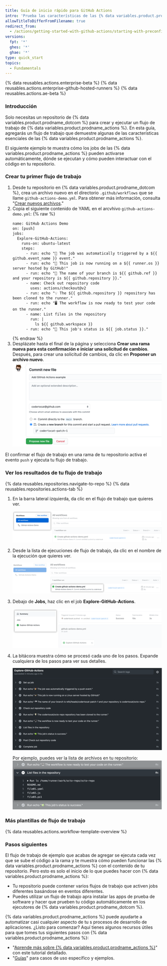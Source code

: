 ```yaml
---
title: Guía de inicio rápido para GitHub Actions
intro: 'Prueba las características de las {% data variables.product.prodname_actions %} en 5 minutos o menos.'
allowTitleToDifferFromFilename: true
redirect_from:
  - /actions/getting-started-with-github-actions/starting-with-preconfigured-workflow-templates
versions:
  fpt: '*'
  ghes: '*'
  ghae: '*'
type: quick_start
topics:
  - Fundamentals
---
```


{% data reusables.actions.enterprise-beta %}
{% data reusables.actions.enterprise-github-hosted-runners %}
{% data reusables.actions.ae-beta %}

### Introducción

Solo necesitas un repositorio de {% data variables.product.prodname_dotcom %} para crear y ejecutar un flujo de trabajo de {% data variables.product.prodname_actions %}. En esta guía, agregarás un flujo de trabajo que demuestre algunas de las características esenciales de las {% data variables.product.prodname_actions %}.

El siguiente ejemplo te muestra cómo los jobs de las {% data variables.product.prodname_actions %} pueden activarse automáticamente, dónde se ejecutan y cómo pueden interactuar con el código en tu repositorio.

### Crear tu primer flujo de trabajo

1. Desde tu repositorio en {% data variables.product.prodname_dotcom %}, crea un archivo nuevo en el directorio `.github/workflows` que se llame `github-actions-demo.yml`. Para obtener más información, consulta "[Crear nuevos archivos](/github/managing-files-in-a-repository/creating-new-files)."
2. Copia el siguiente contenido de YAML en el arcvhivo `github-actions-demo.yml`:
    {% raw %}
    ```yaml{:copy}
    name: GitHub Actions Demo
    on: [push]
    jobs:
      Explore-GitHub-Actions:
        runs-on: ubuntu-latest
        steps:
          - run: echo "🎉 The job was automatically triggered by a ${{ github.event_name }} event."
          - run: echo "🐧 This job is now running on a ${{ runner.os }} server hosted by GitHub!"
          - run: echo "🔎 The name of your branch is ${{ github.ref }} and your repository is ${{ github.repository }}."
          - name: Check out repository code
            uses: actions/checkout@v2
          - run: echo "💡 The ${{ github.repository }} repository has been cloned to the runner."
          - run: echo "🖥️ The workflow is now ready to test your code on the runner."
          - name: List files in the repository
            run: |
              ls ${{ github.workspace }}
          - run: echo "🍏 This job's status is ${{ job.status }}."

    ```
    {% endraw %}
3. Desplázate hasta el final de la página y selecciona **Crear una rama nueva para esta confirmación e iniciar una solicitud de cambios**. Después, para crear una solicitud de cambios, da clic en **Proponer un archivo nuevo**. ![Archivo de flujo de trabajo de la confirmación](/assets/images/help/repository/actions-quickstart-commit-new-file.png)

El confirmar el flujo de trabajo en una rama de tu repositorio activa el evento `push` y ejecuta tu flujo de trabajo.

### Ver los resultados de tu flujo de trabajo

{% data reusables.repositories.navigate-to-repo %}
{% data reusables.repositories.actions-tab %}
1. En la barra lateral izquierda, da clic en el flujo de trabajo que quieres ver.

   ![Lista de flujos de trabajo en la barra lateral izquierda](/assets/images/help/repository/actions-quickstart-workflow-sidebar.png)
1. Desde la lista de ejecuciones de flujo de trabajo, da clic en el nombre de la ejecución que quieres ver.

   ![Nombre de la ejecución de flujo de trabajo](/assets/images/help/repository/actions-quickstart-run-name.png)
1. Debajo de **Jobs**, haz clic en el job **Explore-GitHub-Actions**.

   ![Ubicar un job](/assets/images/help/repository/actions-quickstart-job.png)
1. La bitácora muestra cómo se procesó cada uno de los pasos. Expande cualquiera de los pasos para ver sus detalles.

   ![Resultados del flujo de trabajo de ejemplo](/assets/images/help/repository/actions-quickstart-logs.png)

   Por ejemplo, puedes ver la lista de archivos en tu repositorio: ![Detalle de la acción de ejemplo](/assets/images/help/repository/actions-quickstart-log-detail.png)

### Más plantillas de flujo de trabajo

{% data reusables.actions.workflow-template-overview %}

### Pasos siguientes

El flujo de trabajo de ejemplo que acabas de agregar se ejecuta cada vez que se sube el código a la rama y te muestra cómo pueden funcionar las {% data variables.product.prodname_actions %} con el contenido de tu repositorio. Pero esto es solo el inicio de lo que puedes hacer con {% data variables.product.prodname_actions %}:

- Tu repositorio puede contener varios flujos de trabajo que activen jobs diferentes basándose en eventos diferentes.
- Puedes utilizar un flujo de trabajo apra instalar las apps de prueba de software y hacer que prueben tu código automáticamente en los ejecutores de {% data variables.product.prodname_dotcom %}.

{% data variables.product.prodname_actions %} puede ayudarte a automatizar casi cualquier aspecto de tu s procesos de desarrollo de aplicaciones. ¿Listo para comenzar? Aquí tienes algunos recursos útiles para que tomes tus siguientes pasos con {% data variables.product.prodname_actions %}:

- "[Aprende más sobre {% data variables.product.prodname_actions %}](/actions/learn-github-actions)" con este tutorial detallado.
- "[Guías](/actions/guides)" para casos de uso específico y ejemplos.
